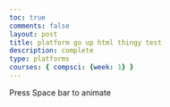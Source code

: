 ```yaml
---
toc: true
comments: false
layout: post
title: platform go up html thingy test
description: complete
type: platforms
courses: { compsci: {week: 1} }
---
```


<body>
    <div>
        <canvas id="spriteContainer"></canvas>
    </div>
    <script src="'{{site.baseurl}}/assests/js/BoxGame/Platform_Animation.js"></script>
</body>

Press Space bar to animate